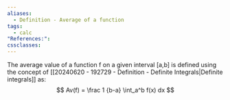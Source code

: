 ```yaml
---
aliases:
  - Definition - Average of a function
tags:
  - calc
"References:": 
cssclasses:
---
```

The average value of a function f on a given interval \[a,b] is defined using the concept of [[20240620 - 192729 - Definition - Definite Integrals|Definite integrals]] as: 
$$
Av(f) = \frac 1 {b-a} \int_a^b f(x) dx
$$
